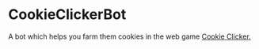 # CookieClickerBot
A bot which helps you farm them cookies in the web game [Cookie Clicker.](http://orteil.dashnet.org/cookieclicker/)
